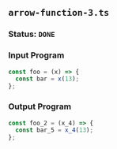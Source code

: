 ## `arrow-function-3.ts`

### Status: `DONE`

### Input Program

```typescript
const foo = (x) => {
  const bar = x(13);
};
```

### Output Program

```typescript
const foo_2 = (x_4) => {
  const bar_5 = x_4(13);
};
```

